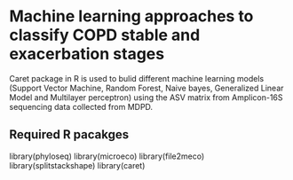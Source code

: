# Machine learning approaches to classify COPD stable and exacerbation stages
Caret package in R is used to bulid different machine learning models (Support Vector Machine, Random Forest, Naive bayes, Generalized Linear Model and Multilayer perceptron) using the ASV matrix from Amplicon-16S sequencing data collected from MDPD.
## Required R pacakges
library(phyloseq)
library(microeco)
library(file2meco)
library(splitstackshape)
library(caret)

